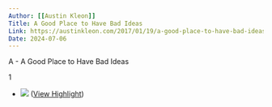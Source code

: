 ```yaml
---
Author: [[Austin Kleon]]
Title: A Good Place to Have Bad Ideas
Link: https://austinkleon.com/2017/01/19/a-good-place-to-have-bad-ideas/
Date: 2024-07-06
---
```

A - A Good Place to Have Bad Ideas

1
- ![](https://austinkleon.com/wp-content/uploads/2017/01/Photo-Jan-13-3-16-39-PM-768x768.jpg) ([View Highlight](https://read.readwise.io/read/01gntcx1tdjcenj8069pf85v90))
